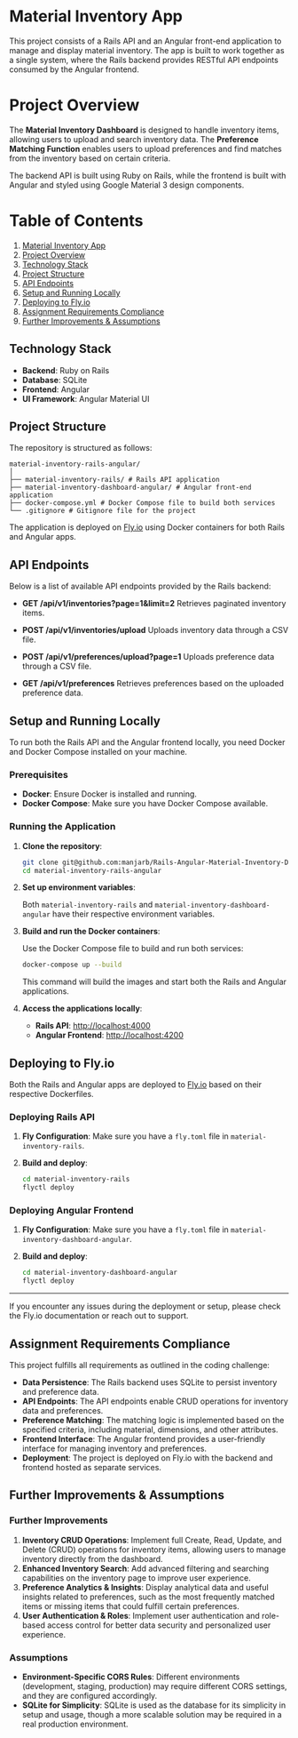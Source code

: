 # Material Inventory App

This project consists of a Rails API and an Angular front-end application to manage and display material inventory. The app is built to work together as a single system, where the Rails backend provides RESTful API endpoints consumed by the Angular frontend.

# Project Overview

The **Material Inventory Dashboard** is designed to handle inventory items, allowing users to upload and search inventory data. The **Preference Matching Function** enables users to upload preferences and find matches from the inventory based on certain criteria.

The backend API is built using Ruby on Rails, while the frontend is built with Angular and styled using Google Material 3 design components.

# Table of Contents

1. [Material Inventory App](#material-inventory-app)
2. [Project Overview](#project-overview)
3. [Technology Stack](#technology-stack)
4. [Project Structure](#project-structure)
5. [API Endpoints](#api-endpoints)
6. [Setup and Running Locally](#setup-and-running-locally)
7. [Deploying to Fly.io](#deploying-to-flyio)
8. [Assignment Requirements Compliance](#assignment-requirements-compliance)
9. [Further Improvements & Assumptions](#further-improvements--assumptions)

## Technology Stack

- **Backend**: Ruby on Rails
- **Database**: SQLite
- **Frontend**: Angular
- **UI Framework**: Angular Material UI

## Project Structure

The repository is structured as follows:
```
material-inventory-rails-angular/
│
├── material-inventory-rails/ # Rails API application
├── material-inventory-dashboard-angular/ # Angular front-end application
├── docker-compose.yml # Docker Compose file to build both services
└── .gitignore # Gitignore file for the project
```


The application is deployed on [Fly.io](https://fly.io/) using Docker containers for both Rails and Angular apps.

## API Endpoints

Below is a list of available API endpoints provided by the Rails backend:

- **GET /api/v1/inventories?page=1&limit=2**
  Retrieves paginated inventory items.

- **POST /api/v1/inventories/upload**
  Uploads inventory data through a CSV file.

- **POST /api/v1/preferences/upload?page=1**
  Uploads preference data through a CSV file.

- **GET /api/v1/preferences**
  Retrieves preferences based on the uploaded preference data.

## Setup and Running Locally

To run both the Rails API and the Angular frontend locally, you need Docker and Docker Compose installed on your machine.

### Prerequisites

- **Docker**: Ensure Docker is installed and running.
- **Docker Compose**: Make sure you have Docker Compose available.

### Running the Application

1. **Clone the repository**:

    ```bash
    git clone git@github.com:manjarb/Rails-Angular-Material-Inventory-Dashboard.git
    cd material-inventory-rails-angular
    ```

2. **Set up environment variables**:

    Both `material-inventory-rails` and `material-inventory-dashboard-angular` have their respective environment variables.

3. **Build and run the Docker containers**:

    Use the Docker Compose file to build and run both services:

    ```bash
    docker-compose up --build
    ```

    This command will build the images and start both the Rails and Angular applications.

4. **Access the applications locally**:

   - **Rails API**: [http://localhost:4000](http://localhost:4000)
   - **Angular Frontend**: [http://localhost:4200](http://localhost:4200)

## Deploying to Fly.io

Both the Rails and Angular apps are deployed to [Fly.io](https://fly.io/) based on their respective Dockerfiles.

### Deploying Rails API

1. **Fly Configuration**: Make sure you have a `fly.toml` file in `material-inventory-rails`.
2. **Build and deploy**:

    ```bash
    cd material-inventory-rails
    flyctl deploy
    ```

### Deploying Angular Frontend

1. **Fly Configuration**: Make sure you have a `fly.toml` file in `material-inventory-dashboard-angular`.
2. **Build and deploy**:

    ```bash
    cd material-inventory-dashboard-angular
    flyctl deploy
    ```

---

If you encounter any issues during the deployment or setup, please check the Fly.io documentation or reach out to support.

## Assignment Requirements Compliance

This project fulfills all requirements as outlined in the coding challenge:

- **Data Persistence**: The Rails backend uses SQLite to persist inventory and preference data.
- **API Endpoints**: The API endpoints enable CRUD operations for inventory data and preferences.
- **Preference Matching**: The matching logic is implemented based on the specified criteria, including material, dimensions, and other attributes.
- **Frontend Interface**: The Angular frontend provides a user-friendly interface for managing inventory and preferences.
- **Deployment**: The project is deployed on Fly.io with the backend and frontend hosted as separate services.

## Further Improvements & Assumptions

### Further Improvements
1. **Inventory CRUD Operations**: Implement full Create, Read, Update, and Delete (CRUD) operations for inventory items, allowing users to manage inventory directly from the dashboard.
2. **Enhanced Inventory Search**: Add advanced filtering and searching capabilities on the inventory page to improve user experience.
3. **Preference Analytics & Insights**: Display analytical data and useful insights related to preferences, such as the most frequently matched items or missing items that could fulfill certain preferences.
4. **User Authentication & Roles**: Implement user authentication and role-based access control for better data security and personalized user experience.

### Assumptions
- **Environment-Specific CORS Rules**: Different environments (development, staging, production) may require different CORS settings, and they are configured accordingly.
- **SQLite for Simplicity**: SQLite is used as the database for its simplicity in setup and usage, though a more scalable solution may be required in a real production environment.
